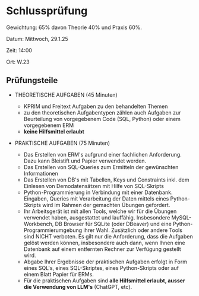 # Schlussprüfung

Gewichtung: 65%
davon Theorie 40% und Praxis 60%.

Datum: Mittwoch, 29.1.25

Zeit: 14:00

Ort: W.23

## Prüfungsteile

- THEORETISCHE AUFGABEN (45 Minuten)

    * KPRIM und Freitext Aufgaben zu den behandelten Themen
    * zu den theoretischen Aufgabentypen zählen auch Aufgaben zur Beurteilung von vorgegebenem Code (SQL, Python) oder einem vorgegebenem ERM
    * **keine Hilfsmittel erlaubt**


- PRAKTISCHE AUFGABEN (75 Minuten)

    * Das Erstellen von ERM's aufgrund einer fachlichen Anforderung. Dazu kann Bleistift und Papier verwendet werden.
    * Das Erstellen von SQL-Queries zum Ermitteln der gewünschten Informationen 
    * Das Erstellen von DB's mit Tabellen, Keys und Constraints inkl. dem Einlesen von Demodatensätzen mit Hilfe von SQL-Skripts
    * Python-Programmierung in Verbindung mit einer Datenbank. Eingaben, Queries mit Verarbeitung der Daten mittels eines Python-Skripts wird im Rahmen der gemachten Übungen gefordert.
    * Ihr Arbeitsgerät ist mit allen Tools, welche wir für die Übungen verwendet haben, ausgestattet und lauffähig. Insbesondere MySQL-Workbench, DB Browser für SQLite (oder DBeaver) und eine Python-Programmierumgebung ihrer Wahl. Zusätzlich oder andere Tools sind NICHT verboten. Es gilt nur die Anforderung, dass die Aufgaben gelöst werden können, insbesondere auch dann, wenn Ihnen eine Datenbank auf einem entfernten Rechner zur Verfügung gestellt wird.
    * Abgabe Ihrer Ergebnisse der praktischen Aufgaben erfolgt in Form eines SQL's, eines SQL-Skriptes, eines Python-Skripts oder auf einem Blatt Papier für ERMs.
    * Für die praktischen Aufgaben sind **alle Hilfsmittel erlaubt, ausser die Verwendung von LLM's** (ChatGPT, etc). 



